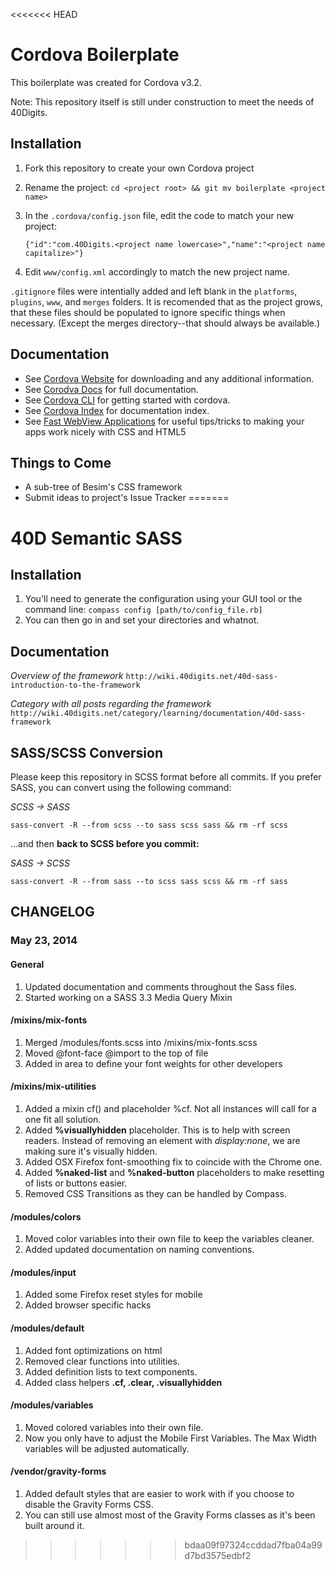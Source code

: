<<<<<<< HEAD
# Cordova Boilerplate
This boilerplate was created for Cordova v3.2.

Note: This repository itself is still under construction to meet the needs of 40Digits.

## Installation

1. Fork this repository to create your own Cordova project
2. Rename the project: `cd <project root> && git mv boilerplate <project name>`
3. In the `.cordova/config.json` file, edit the code to match your new project:

    `{"id":"com.40Digits.<project name lowercase>","name":"<project name capitalize>"}`

5. Edit `www/config.xml` accordingly to match the new project name.

`.gitignore` files were intentially added and left blank in the `platforms`, `plugins`, `www`, and `merges` folders. It is recomended that as the project grows, that these files should be populated to ignore specific things when necessary. (Except the merges directory--that should always be available.)

## Documentation
* See [Cordova Website](http://cordova.apache.org/) for downloading and any additional information.
* See [Corodva Docs](http://cordova.apache.org/docs/en/3.2.0/index.html) for full documentation.
* See [Cordova CLI](http://cordova.apache.org/docs/en/3.2.0/guide_cli_index.md.html#The%20Command-Line%20Interface) for getting started with cordova.
* See [Cordova Index](http://cordova.apache.org/docs/en/3.2.0/_index.html) for documentation index.
* See [Fast WebView Applications](http://maxogden.com/fast-webview-applications.html) for useful tips/tricks to making your apps work nicely with CSS and HTML5

## Things to Come
* A sub-tree of Besim's CSS framework
* Submit ideas to project's Issue Tracker
=======
# 40D Semantic SASS

Installation
------------
1. You'll need to generate the configuration using your GUI tool or the command line: `compass config [path/to/config_file.rb]`
2. You can then go in and set your directories and whatnot.

Documentation
-------------
*Overview of the framework*
`http://wiki.40digits.net/40d-sass-introduction-to-the-framework`

*Category with all posts regarding the framework*
`http://wiki.40digits.net/category/learning/documentation/40d-sass-framework`


SASS/SCSS Conversion
--------------------
Please keep this repository in SCSS format before all commits. If you prefer SASS, you can convert using the following command:

*SCSS -> SASS*

`sass-convert -R --from scss --to sass scss sass && rm -rf scss`

...and then **back to SCSS before you commit:**

*SASS -> SCSS*

`sass-convert -R --from sass --to scss sass scss && rm -rf sass`

## CHANGELOG

### May 23, 2014

#### General
1. Updated documentation and comments throughout the Sass files.
2. Started working on a SASS 3.3 Media Query Mixin

#### /mixins/mix-fonts
1. Merged /modules/fonts.scss into /mixins/mix-fonts.scss
2. Moved @font-face @import to the top of file
3. Added in area to define your font weights for other developers

#### /mixins/mix-utilities
1. Added a mixin cf() and placeholder %cf. Not all instances will call for a one fit all solution.
2. Added **%visuallyhidden** placeholder. This is to help with screen readers. Instead of removing an element with *display:none*, we are making sure it's visually hidden.
3. Added OSX Firefox font-smoothing fix to coincide with the Chrome one.
4. Added **%naked-list** and **%naked-button** placeholders to make resetting of lists or buttons easier.
5. Removed CSS Transitions as they can be handled by Compass.

#### /modules/colors
1. Moved color variables into their own file to keep the variables cleaner.
2. Added updated documentation on naming conventions.

#### /modules/input
1. Added some Firefox reset styles for mobile
2. Added browser specific hacks

#### /modules/default
1. Added font optimizations on html
2. Removed clear functions into utilities.
3. Added definition lists to text components.
4. Added class helpers **.cf, .clear, .visuallyhidden**

#### /modules/variables
1. Moved colored variables into their own file.
2. Now you only have to adjust the Mobile First Variables. The Max Width variables will be adjusted automatically.

#### /vendor/gravity-forms
1. Added default styles that are easier to work with if you choose to disable the Gravity Forms CSS.
2. You can still use almost most of the Gravity Forms classes as it's been built around it.
>>>>>>> bdaa09f97324ccddad7fba04a99d7bd3575edbf2

